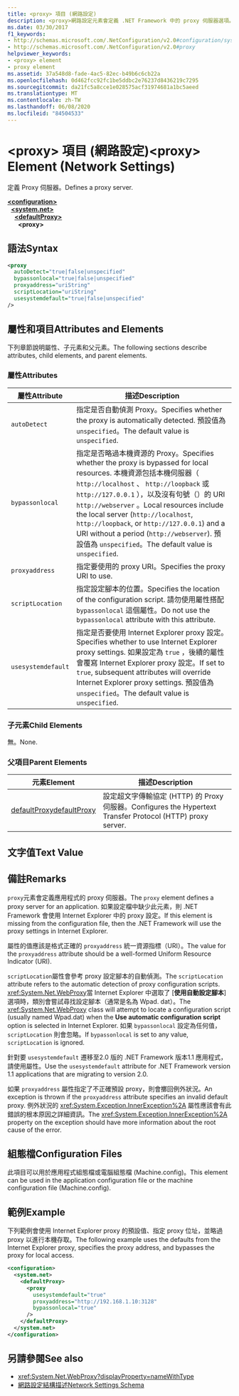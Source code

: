 ```yaml
---
title: <proxy> 項目 (網路設定)
description: <proxy>網路設定元素會定義 .NET Framework 中的 proxy 伺服器選項。 本文包含範例。
ms.date: 03/30/2017
f1_keywords:
- http://schemas.microsoft.com/.NetConfiguration/v2.0#configuration/system.net/defaultProxy/proxy
- http://schemas.microsoft.com/.NetConfiguration/v2.0#proxy
helpviewer_keywords:
- <proxy> element
- proxy element
ms.assetid: 37a548d8-fade-4ac5-82ec-b49b6c6cb22a
ms.openlocfilehash: 0d462fcc92fc1be5ddbc2e76237d8436219c7295
ms.sourcegitcommit: da21fc5a8cce1e028575acf31974681a1bc5aeed
ms.translationtype: MT
ms.contentlocale: zh-TW
ms.lasthandoff: 06/08/2020
ms.locfileid: "84504533"
---
```

# <a name="proxy-element-network-settings"></a><span data-ttu-id="009d6-104">\<proxy> 項目 (網路設定)</span><span class="sxs-lookup"><span data-stu-id="009d6-104">\<proxy> Element (Network Settings)</span></span>
<span data-ttu-id="009d6-105">定義 Proxy 伺服器。</span><span class="sxs-lookup"><span data-stu-id="009d6-105">Defines a proxy server.</span></span>  

[**\<configuration>**](../configuration-element.md)\
&nbsp;&nbsp;[**\<system.net>**](system-net-element-network-settings.md)\
&nbsp;&nbsp;&nbsp;&nbsp;[**\<defaultProxy>**](defaultproxy-element-network-settings.md)\
&nbsp;&nbsp;&nbsp;&nbsp;&nbsp;&nbsp;**\<proxy>**

## <a name="syntax"></a><span data-ttu-id="009d6-106">語法</span><span class="sxs-lookup"><span data-stu-id="009d6-106">Syntax</span></span>  
  
```xml  
<proxy
  autoDetect="true|false|unspecified"
  bypassonlocal="true|false|unspecified"
  proxyaddress="uriString"
  scriptLocation="uriString"
  usesystemdefault="true|false|unspecified"
/>
```  
  
## <a name="attributes-and-elements"></a><span data-ttu-id="009d6-107">屬性和項目</span><span class="sxs-lookup"><span data-stu-id="009d6-107">Attributes and Elements</span></span>  
 <span data-ttu-id="009d6-108">下列章節說明屬性、子元素和父元素。</span><span class="sxs-lookup"><span data-stu-id="009d6-108">The following sections describe attributes, child elements, and parent elements.</span></span>  
  
### <a name="attributes"></a><span data-ttu-id="009d6-109">屬性</span><span class="sxs-lookup"><span data-stu-id="009d6-109">Attributes</span></span>  
  
|<span data-ttu-id="009d6-110">**屬性**</span><span class="sxs-lookup"><span data-stu-id="009d6-110">**Attribute**</span></span>|<span data-ttu-id="009d6-111">**描述**</span><span class="sxs-lookup"><span data-stu-id="009d6-111">**Description**</span></span>|  
|-------------------|---------------------|  
|`autoDetect`|<span data-ttu-id="009d6-112">指定是否自動偵測 Proxy。</span><span class="sxs-lookup"><span data-stu-id="009d6-112">Specifies whether the proxy is automatically detected.</span></span> <span data-ttu-id="009d6-113">預設值為 `unspecified`。</span><span class="sxs-lookup"><span data-stu-id="009d6-113">The default value is `unspecified`.</span></span>|  
|`bypassonlocal`|<span data-ttu-id="009d6-114">指定是否略過本機資源的 Proxy。</span><span class="sxs-lookup"><span data-stu-id="009d6-114">Specifies whether the proxy is bypassed for local resources.</span></span> <span data-ttu-id="009d6-115">本機資源包括本機伺服器（ `http://localhost` 、 `http://loopback` 或 `http://127.0.0.1` ），以及沒有句號（）的 URI `http://webserver` 。</span><span class="sxs-lookup"><span data-stu-id="009d6-115">Local resources include the local server (`http://localhost`, `http://loopback`, or `http://127.0.0.1`) and a URI without a period (`http://webserver`).</span></span> <span data-ttu-id="009d6-116">預設值為 `unspecified`。</span><span class="sxs-lookup"><span data-stu-id="009d6-116">The default value is `unspecified`.</span></span>|  
|`proxyaddress`|<span data-ttu-id="009d6-117">指定要使用的 proxy URI。</span><span class="sxs-lookup"><span data-stu-id="009d6-117">Specifies the proxy URI to use.</span></span>|  
|`scriptLocation`|<span data-ttu-id="009d6-118">指定設定腳本的位置。</span><span class="sxs-lookup"><span data-stu-id="009d6-118">Specifies the location of the configuration script.</span></span> <span data-ttu-id="009d6-119">請勿使用屬性搭配 `bypassonlocal` 這個屬性。</span><span class="sxs-lookup"><span data-stu-id="009d6-119">Do not use the `bypassonlocal` attribute with this attribute.</span></span> |  
|`usesystemdefault`|<span data-ttu-id="009d6-120">指定是否要使用 Internet Explorer proxy 設定。</span><span class="sxs-lookup"><span data-stu-id="009d6-120">Specifies whether to use Internet Explorer proxy settings.</span></span> <span data-ttu-id="009d6-121">如果設定為 `true` ，後續的屬性會覆寫 Internet Explorer proxy 設定。</span><span class="sxs-lookup"><span data-stu-id="009d6-121">If set to `true`, subsequent attributes will override Internet Explorer proxy settings.</span></span> <span data-ttu-id="009d6-122">預設值為 `unspecified`。</span><span class="sxs-lookup"><span data-stu-id="009d6-122">The default value is `unspecified`.</span></span>|  
  
### <a name="child-elements"></a><span data-ttu-id="009d6-123">子元素</span><span class="sxs-lookup"><span data-stu-id="009d6-123">Child Elements</span></span>  
 <span data-ttu-id="009d6-124">無。</span><span class="sxs-lookup"><span data-stu-id="009d6-124">None.</span></span>  
  
### <a name="parent-elements"></a><span data-ttu-id="009d6-125">父項目</span><span class="sxs-lookup"><span data-stu-id="009d6-125">Parent Elements</span></span>  
  
|<span data-ttu-id="009d6-126">**元素**</span><span class="sxs-lookup"><span data-stu-id="009d6-126">**Element**</span></span>|<span data-ttu-id="009d6-127">**描述**</span><span class="sxs-lookup"><span data-stu-id="009d6-127">**Description**</span></span>|  
|-----------------|---------------------|  
|[<span data-ttu-id="009d6-128">defaultProxy</span><span class="sxs-lookup"><span data-stu-id="009d6-128">defaultProxy</span></span>](defaultproxy-element-network-settings.md)|<span data-ttu-id="009d6-129">設定超文字傳輸協定 (HTTP) 的 Proxy 伺服器。</span><span class="sxs-lookup"><span data-stu-id="009d6-129">Configures the Hypertext Transfer Protocol (HTTP) proxy server.</span></span>|  
  
## <a name="text-value"></a><span data-ttu-id="009d6-130">文字值</span><span class="sxs-lookup"><span data-stu-id="009d6-130">Text Value</span></span>  
  
## <a name="remarks"></a><span data-ttu-id="009d6-131">備註</span><span class="sxs-lookup"><span data-stu-id="009d6-131">Remarks</span></span>  
 <span data-ttu-id="009d6-132">`proxy`元素會定義應用程式的 proxy 伺服器。</span><span class="sxs-lookup"><span data-stu-id="009d6-132">The `proxy` element defines a proxy server for an application.</span></span> <span data-ttu-id="009d6-133">如果設定檔中缺少此元素，則 .NET Framework 會使用 Internet Explorer 中的 proxy 設定。</span><span class="sxs-lookup"><span data-stu-id="009d6-133">If this element is missing from the configuration file, then the .NET Framework will use the proxy settings in Internet Explorer.</span></span>  
  
 <span data-ttu-id="009d6-134">屬性的值應該是格式正確的 `proxyaddress` 統一資源指標（URI）。</span><span class="sxs-lookup"><span data-stu-id="009d6-134">The value for the `proxyaddress` attribute should be a well-formed Uniform Resource Indicator (URI).</span></span>  
  
 <span data-ttu-id="009d6-135">`scriptLocation`屬性會參考 proxy 設定腳本的自動偵測。</span><span class="sxs-lookup"><span data-stu-id="009d6-135">The `scriptLocation` attribute refers to the automatic detection of proxy configuration scripts.</span></span> <span data-ttu-id="009d6-136"><xref:System.Net.WebProxy>當 Internet Explorer 中選取了 [**使用自動設定腳本**] 選項時，類別會嘗試尋找設定腳本（通常是名為 Wpad. dat）。</span><span class="sxs-lookup"><span data-stu-id="009d6-136">The <xref:System.Net.WebProxy> class will attempt to locate a configuration script (usually named Wpad.dat) when the **Use automatic configuration script** option is selected in Internet Explorer.</span></span> <span data-ttu-id="009d6-137">如果 `bypassonlocal` 設定為任何值， `scriptLocation` 則會忽略。</span><span class="sxs-lookup"><span data-stu-id="009d6-137">If `bypassonlocal` is set to any value, `scriptLocation` is ignored.</span></span>
  
 <span data-ttu-id="009d6-138">針對要 `usesystemdefault` 遷移至2.0 版的 .NET Framework 版本1.1 應用程式，請使用屬性。</span><span class="sxs-lookup"><span data-stu-id="009d6-138">Use the `usesystemdefault` attribute for .NET Framework version 1.1 applications that are migrating to version 2.0.</span></span>  
  
 <span data-ttu-id="009d6-139">如果 `proxyaddress` 屬性指定了不正確預設 proxy，則會擲回例外狀況。</span><span class="sxs-lookup"><span data-stu-id="009d6-139">An exception is thrown if the `proxyaddress` attribute specifies an invalid default proxy.</span></span> <span data-ttu-id="009d6-140">例外狀況的 <xref:System.Exception.InnerException%2A> 屬性應該會有此錯誤的根本原因之詳細資訊。</span><span class="sxs-lookup"><span data-stu-id="009d6-140">The <xref:System.Exception.InnerException%2A> property on the exception should have more information about the root cause of the error.</span></span>  
  
## <a name="configuration-files"></a><span data-ttu-id="009d6-141">組態檔</span><span class="sxs-lookup"><span data-stu-id="009d6-141">Configuration Files</span></span>  
 <span data-ttu-id="009d6-142">此項目可以用於應用程式組態檔或電腦組態檔 (Machine.config)。</span><span class="sxs-lookup"><span data-stu-id="009d6-142">This element can be used in the application configuration file or the machine configuration file (Machine.config).</span></span>  
  
## <a name="example"></a><span data-ttu-id="009d6-143">範例</span><span class="sxs-lookup"><span data-stu-id="009d6-143">Example</span></span>  
 <span data-ttu-id="009d6-144">下列範例會使用 Internet Explorer proxy 的預設值、指定 proxy 位址，並略過 proxy 以進行本機存取。</span><span class="sxs-lookup"><span data-stu-id="009d6-144">The following example uses the defaults from the Internet Explorer proxy, specifies the proxy address, and bypasses the proxy for local access.</span></span>  
  
```xml  
<configuration>  
  <system.net>  
    <defaultProxy>  
      <proxy  
        usesystemdefault="true"  
        proxyaddress="http://192.168.1.10:3128"  
        bypassonlocal="true"  
      />  
    </defaultProxy>  
  </system.net>  
</configuration>  
```  
  
## <a name="see-also"></a><span data-ttu-id="009d6-145">另請參閱</span><span class="sxs-lookup"><span data-stu-id="009d6-145">See also</span></span>

- <xref:System.Net.WebProxy?displayProperty=nameWithType>
- [<span data-ttu-id="009d6-146">網路設定結構描述</span><span class="sxs-lookup"><span data-stu-id="009d6-146">Network Settings Schema</span></span>](index.md)
